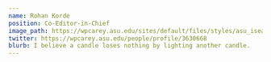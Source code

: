 ```yaml
---
name: Rohan Korde
position: Co-Editor-in-Chief
image_path: https://wpcarey.asu.edu/sites/default/files/styles/asu_isearch_profile/public/asu_isearch_photos/3630668.jpg?itok=SUF68OQe
twitter: https://wpcarey.asu.edu/people/profile/3630668
blurb: I believe a candle loses nothing by lighting another candle.
---
```

